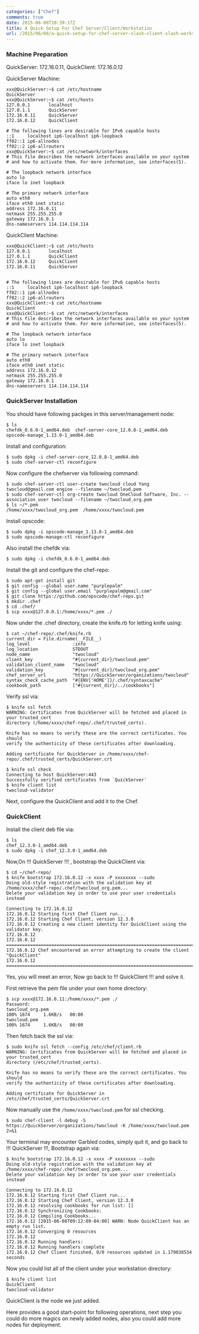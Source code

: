 ```yaml
---
categories: ["Chef"]
comments: true
date: 2015-06-08T20:39:17Z
title: A Quick Setup For Chef Server/Client/Workstation
url: /2015/06/08/a-quick-setup-for-chef-server-slash-client-slash-workstation/
---
```


### Machine Preparation
QuickServer: 172.16.0.11, QuickClient: 172.16.0.12        

QuickServer Machine:    

```
xxx@QuickServer:~$ cat /etc/hostname
QuickServer
xxx@QuickServer:~$ cat /etc/hosts
127.0.0.1       localhost
127.0.1.1       QuickServer
172.16.0.11     QuickServer
172.16.0.12     QuickClient

# The following lines are desirable for IPv6 capable hosts
::1     localhost ip6-localhost ip6-loopback
ff02::1 ip6-allnodes
ff02::2 ip6-allrouters
xxx@QuickServer:~$ cat /etc/network/interfaces
# This file describes the network interfaces available on your system
# and how to activate them. For more information, see interfaces(5).

# The loopback network interface
auto lo
iface lo inet loopback

# The primary network interface
auto eth0
iface eth0 inet static
address 172.16.0.11
netmask 255.255.255.0
gateway 172.16.0.1
dns-nameservers 114.114.114.114

```

QuickClient Machine:    

```
xxx@QuickClient:~$ cat /etc/hosts
127.0.0.1       localhost
127.0.1.1       QuickClient
172.16.0.12     QuickClient
172.16.0.11     QuickServer


# The following lines are desirable for IPv6 capable hosts
::1     localhost ip6-localhost ip6-loopback
ff02::1 ip6-allnodes
ff02::2 ip6-allrouters
xxx@QuickClient:~$ cat /etc/hostname 
QuickClient
xxx@QuickClient:~$ cat /etc/network/interfaces
# This file describes the network interfaces available on your system
# and how to activate them. For more information, see interfaces(5).

# The loopback network interface
auto lo
iface lo inet loopback

# The primary network interface
auto eth0
iface eth0 inet static
address 172.16.0.12
netmask 255.255.255.0
gateway 172.16.0.1
dns-nameservers 114.114.114.114
```

### QuickServer Installation
You should have following packges in this server/management node:   

```
$ ls
chefdk_0.6.0-1_amd64.deb  chef-server-core_12.0.8-1_amd64.deb  opscode-manage_1.13.0-1_amd64.deb
```

Install and configuration:    

```
$ sudo dpkg -i chef-server-core_12.0.8-1_amd64.deb
$ sudo chef-server-ctl reconfigure
```

Now configure the chefserver via following command:    

```
$ sudo chef-server-ctl user-create twocloud cloud Yang twocloud@gmail.com engine --filename ~/twocloud.pem
$ sudo chef-server-ctl org-create twocloud OneCloud Software, Inc. --association_user twocloud --filename ~/twocloud_org.pem
$ ls ~/*.pem
/home/xxxx/twocloud_org.pem  /home/xxxx/twocloud.pem
```

Install opscode:    

```
$ sudo dpkg -i opscode-manage_1.13.0-1_amd64.deb
$ sudo opscode-manage-ctl reconfigure
```
Also install the chefdk via:    

```
$ sudo dpkg -i chefdk_0.6.0-1_amd64.deb
```

Install the git and configure the chef-repo:    

```
$ sudo apt-get install git
$ git config --global user.name "purplepalm"
$ git config --global user.email "purplepalm@gmail.com"
$ git clone https://github.com/opscode/chef-repo.git
$ mkdir .chef
$ cd .chef/
$ scp xxxx@127.0.0.1:/home/xxxx/*.pem ./
```

Now under the .chef directory, create the knife.rb for letting knife using:    

```
$ cat ~/chef-repo/.chef/knife.rb
current_dir = File.dirname(__FILE__)
log_level                :info
log_location             STDOUT
node_name                "twocloud"
client_key               "#{current_dir}/twocloud.pem"
validation_client_name   "twocloud"
validation_key           "#{current_dir}/twocloud_org.pem"
chef_server_url          "https://QuickServer/organizations/twocloud"
syntax_check_cache_path  "#{ENV['HOME']}/.chef/syntaxcache"
cookbook_path            ["#{current_dir}/../cookbooks"]
```

Verify ssl via:    

```
$ knife ssl fetch
WARNING: Certificates from QuickServer will be fetched and placed in your trusted_cert
directory (/home/xxxx/chef-repo/.chef/trusted_certs).

Knife has no means to verify these are the correct certificates. You should
verify the authenticity of these certificates after downloading.

Adding certificate for QuickServer in /home/xxxx/chef-repo/.chef/trusted_certs/QuickServer.crt

$ knife ssl check
Connecting to host QuickServer:443
Successfully verified certificates from `QuickServer'
$ knife client list
twocloud-validator

```

Next, configure the QuickClient and add it to the Chef.     

### QuickClient
Install the client deb file via:    

```
$ ls
chef_12.3.0-1_amd64.deb
$ sudo dpkg -i chef_12.3.0-1_amd64.deb 
```

Now,On !!! QuickServer !!! , bootstrap the QuickClient via:    

```
$ cd ~/chef-repo/
$ knife bootstrap 172.16.0.12 -x xxxx -P xxxxxxxx --sudo
Doing old-style registration with the validation key at /home/xxxx/chef-repo/.chef/twocloud_org.pem...
Delete your validation key in order to use your user credentials instead

Connecting to 172.16.0.12
172.16.0.12 Starting first Chef Client run...
172.16.0.12 Starting Chef Client, version 12.3.0
172.16.0.12 Creating a new client identity for QuickClient using the validator key.
172.16.0.12 
172.16.0.12 ================================================================================
172.16.0.12 Chef encountered an error attempting to create the client "QuickClient"
172.16.0.12 ================================================================================

```

Yes, you will meet an error, Now go back to !!! QuickClient !!! and solve it.     

First retrieve the pem file under your own home directory:     

```
$ scp xxxx@172.16.0.11:/home/xxxx/*.pem ./
Password: 
twocloud_org.pem                                                                                             100% 1674     1.6KB/s   00:00 
twocloud.pem                                                                                                 100% 1674     1.6KB/s   00:00
```
Then fetch back the ssl via:     

```
$ sudo knife ssl fetch --config /etc/chef/client.rb
WARNING: Certificates from QuickServer will be fetched and placed in your trusted_cert
directory (/etc/chef/trusted_certs).

Knife has no means to verify these are the correct certificates. You should
verify the authenticity of these certificates after downloading.

Adding certificate for QuickServer in /etc/chef/trusted_certs/QuickServer.crt
```

Now manually use the `/home/xxxx/twocloud.pem` for ssl checking.    

```
$ sudo chef-client -l debug -S https://QuickServer/organizations/twocloud -K /home/xxxx/twocloud.pem 2>&1
```

Your terminal may encounter Garbled codes, simply quit it, and go back to !!! QuickServer !!!, Bootstrap again via:    

```
$ knife bootstrap 172.16.0.12 -x xxxx -P xxxxxxxx --sudo
Doing old-style registration with the validation key at /home/xxxx/chef-repo/.chef/twocloud_org.pem...
Delete your validation key in order to use your user credentials instead

Connecting to 172.16.0.12
172.16.0.12 Starting first Chef Client run...
172.16.0.12 Starting Chef Client, version 12.3.0
172.16.0.12 resolving cookbooks for run list: []
172.16.0.12 Synchronizing Cookbooks:
172.16.0.12 Compiling Cookbooks...
172.16.0.12 [2015-06-08T09:12:09-04:00] WARN: Node QuickClient has an empty run list.
172.16.0.12 Converging 0 resources
172.16.0.12 
172.16.0.12 Running handlers:
172.16.0.12 Running handlers complete
172.16.0.12 Chef Client finished, 0/0 resources updated in 1.179038534 seconds

```

Now you could list all of the client under your workstation directory:    

```
$ knife client list
QuickClient
twocloud-validator
```

QuickClient is the node we just added.     

Here provides a good start-point for following operations, next step you could do more magics on newly added nodes, also you could add more nodes for deployment.     
